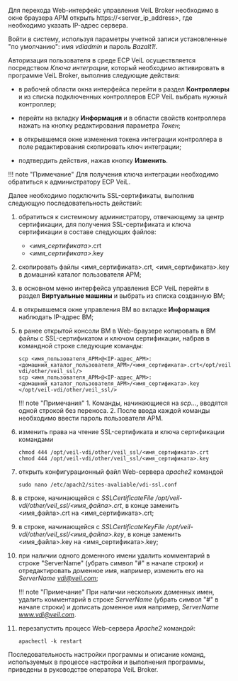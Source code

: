 
Для перехода Web-интерфейс управления VeiL Broker необходимо в окне браузера АРМ открыть https://<server_ip_address>, 
где необходимо указать IP-адрес сервера.
 
Войти в систему, используя параметры учетной записи установленные "по умолчанию": имя *vdiadmin* и пароль *Bazalt1!*. 

Авторизация пользователя в среде ECP VeiL осуществляется посредством *Ключа интеграции*, который необходимо 
активировать в программе VeiL Broker, выполнив следующие действия: 

- в рабочей области окна интерфейса перейти в раздел **Контроллеры** и из списка подключенных 
контроллеров ECP VeiL выбрать нужный контроллер;

- перейти на вкладку **Информация** и в области свойств контроллера нажать на кнопку редактирования параметра *Токен*;

- в открывшемся окне изменения токена интеграции контроллера в поле редактирования скопировать ключ интеграции;

- подтвердить действия, нажав кнопку **Изменить**.

!!! note "Примечание" 
    Для получения ключа интеграции необходимо обратиться к администратору ECP VeiL.

Далее необходимо подключить SSL-сертификаты, выполнив следующую последовательность действий:

1. обратиться к системному администратору, отвечающему за центр сертификации, для получения 
SSL-сертификата и ключа сертификации в составе следующих файлов:
    - *<имя_сертификата>*.crt
    - *<имя_сертификата>*.key

2. скопировать файлы <имя_сертификата>.crt, <имя_сертификата>.key в домашний каталог пользователя АРМ;

3. в основном меню интерфейса управления ECP VeiL перейти в раздел **Виртуальные машины** и выбрать 
из списка созданную ВМ;

4. в открывшемся окне управления ВМ во вкладке **Информация** наблюдать IP-адрес ВМ;

5. в ранее открытой консоли ВМ в Web-браузере копировать в ВМ файлы с SSL-сертификатом и ключом 
сертификации, набрав в командной строке следующие команды:

    ```
    scp <имя_пользователя_АРМ>@<IP-адрес_АРМ>:<домашний_каталог_пользователя_АРМ>/<имя_сертификата>.crt</opt/veil-vdi/other/veil_ssl/>
    scp <имя_пользователя_АРМ>@<IP-адрес_АРМ>:<домашний_каталог_пользователя_АРМ>/<имя_сертификата>.key </opt/veil-vdi/other/veil_ssl/>
    ```

    !!! note "Примечания"
        1. Команды, начинающиеся на *scp…*, вводятся одной строкой без переноса.
        2. После ввода каждой команды необходимо ввести пароль пользователя АРМ.

6. изменить права на чтение SSL-сертификата и ключа сертификации командами
   
    ```
    chmod 444 /opt/veil-vdi/other/veil_ssl/<имя_сертификата>.crt
    chmod 444 /opt/veil-vdi/other/veil_ssl/<имя_сертификата>.key 
   ```

7. открыть конфигурационный файл Web-сервера *apache2* командой
   
    ```
    sudo nano /etc/apach2/sites-avaliable/vdi-ssl.conf
    ```
      
8. в строке, начинающейся с *SSLCertificateFile /opt/veil-vdi/other/veil_ssl/<имя_файла>.crt*, 
   в конце заменить <имя_файла>.crt на <имя_сертификата>.crt;
   
9. в строке, начинающейся с *SSLCertificateKeyFile /opt/veil-vdi/other/veil_ssl/<имя_файла>.key*, 
   в конце заменить <имя_файла>.key на <имя_сертификата>.key;

10. при наличии одного доменного имени удалить комментарий в строке "ServerName" (убрать символ "#" 
   в начале строки) и отредактировать доменное имя, например, изменить его на *ServerName vdi@veil.com*;

    !!! note "Примечание"
        При наличии нескольких доменных имен, удалить комментарий в строке *ServerName* 
        (убрать символ "#" в начале строки) и дописать доменное имя например, *ServerName www.vdi@veil.com*.

11. перезапустить процесс Web-сервера *Apache2* командой:
    
    ```
    apachectl -k restart
    ```

Последовательность настройки программы и описание команд, используемых в процессе настройки и 
выполнения программы, приведены в руководстве оператора VeiL Broker.
